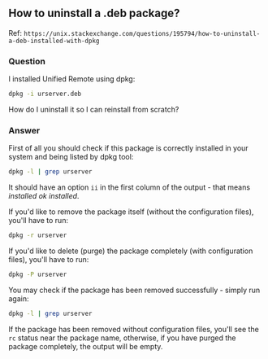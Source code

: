 ## How to uninstall a .deb package?

Ref: `https://unix.stackexchange.com/questions/195794/how-to-uninstall-a-deb-installed-with-dpkg`

### Question

I installed Unified Remote using dpkg:

```bash
dpkg -i urserver.deb
```

How do I uninstall it so I can reinstall from scratch?


### Answer

First of all you should check if this package is correctly installed in your system and being listed by dpkg tool:

```bash
dpkg -l | grep urserver
```

It should have an option `ii` in the first column of the output - that means _installed ok installed_.

If you'd like to remove the package itself (without the configuration files), you'll have to run:

```bash
dpkg -r urserver
```

If you'd like to delete (purge) the package completely (with configuration files), you'll have to run:

```bash
dpkg -P urserver
```

You may check if the package has been removed successfully - simply run again:

```bash
dpkg -l | grep urserver
```

If the package has been removed without configuration files, you'll see the `rc` status near the package name, otherwise, if you have purged the package completely, the output will be empty.